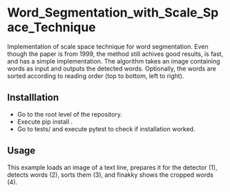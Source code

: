 # Word_Segmentation_with_Scale_Space_Technique
Implementation of scale space technique for word segmentation. Even though the paper is from 1999, the method still achives good results, is fast, and has a simple implementation. The algorithm takes an image containing words as input and outputs the detected words. Optionally, the words are sorted according to reading order (top to bottom, left to right).

## Installlation
- Go to the root level of the repository.
- Execute pip install .
- Go to tests/ and execute pytest to check if installation worked.

## Usage
This example loads an image of a text line, prepares it for the detector (1), detects words (2), sorts them (3), and finakky shows the cropped words (4).

